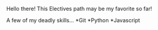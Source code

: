 Hello there!
This Electives path may be my favorite so far!

A few of my deadly skills...
*Git
*Python
*Javascript
